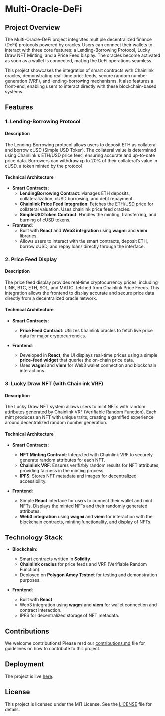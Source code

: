 # Multi-Oracle-DeFi

## Project Overview

The Multi-Oracle-DeFi project integrates multiple decentralized finance (DeFi) protocols powered by oracles. Users can connect their wallets to interact with three core features: a Lending-Borrowing Protocol, Lucky Draw NFT Minting, and a Price Feed Display. The oracles become activated as soon as a wallet is connected, making the DeFi operations seamless.

This project showcases the integration of smart contracts with Chainlink oracles, demonstrating real-time price feeds, secure random number generation (VRF), and lending-borrowing mechanisms. It also features a front-end, enabling users to interact directly with these blockchain-based systems.

## Features

### 1. Lending-Borrowing Protocol

#### Description

The Lending-Borrowing protocol allows users to deposit ETH as collateral and borrow cUSD (Simple USD Token). The collateral value is determined using Chainlink's ETH/USD price feed, ensuring accurate and up-to-date price data. Borrowers can withdraw up to 20% of their collateral’s value in cUSD, a token minted by the protocol.

#### Technical Architecture

- **Smart Contracts:**
  - **LendingBorrowing Contract**: Manages ETH deposits, collateralization, cUSD borrowing, and debt repayment.
  - **Chainlink Price Feed Integration**: Fetches the ETH/USD price for collateral valuation. Uses chainlink price feed oracles.
  - **SimpleUSDToken Contract**: Handles the minting, transferring, and burning of cUSD tokens.
- **Frontend**:
  - Built with **React** and **Web3 integration** using **wagmi** and **viem** libraries.
  - Allows users to interact with the smart contracts, deposit ETH, borrow cUSD, and repay loans directly through the interface.

### 2. Price Feed Display

#### Description

The price feed display provides real-time cryptocurrency prices, including LINK, BTC, ETH, SOL, and MATIC, fetched from Chainlink Price Feeds. This integration allows the frontend to display accurate and secure price data directly from a decentralized oracle network.

#### Technical Architecture

- **Smart Contracts:**

  - **Price Feed Contract**: Utilizes Chainlink oracles to fetch live price data for major cryptocurrencies.

- **Frontend**:
  - Developed in **React**, the UI displays real-time prices using a simple **price-feed widget** that queries the on-chain price data.
  - Uses **wagmi** and **viem** for Web3 wallet connection and blockchain interactions.

### 3. Lucky Draw NFT (with Chainlink VRF)

#### Description

The Lucky Draw NFT system allows users to mint NFTs with random attributes generated by Chainlink VRF (Verifiable Random Function). Each mint produces an NFT with unique traits, creating a gamified experience around decentralized random number generation.

#### Technical Architecture

- **Smart Contracts:**

  - **NFT Minting Contract**: Integrated with Chainlink VRF to securely generate random attributes for each NFT.
  - **Chainlink VRF**: Ensures verifiably random results for NFT attributes, providing fairness in the minting process.
  - **IPFS**: Stores NFT metadata and images for decentralized accessibility.

- **Frontend**:
  - Simple **React** interface for users to connect their wallet and mint NFTs. Displays the minted NFTs and their randomly generated attributes.
  - **Web3 integration** using **wagmi** and **viem** for interaction with the blockchain contracts, minting functionality, and display of NFTs.

## Technology Stack

- **Blockchain**:

  - Smart contracts written in **Solidity**.
  - **Chainlink oracles** for price feeds and VRF (Verifiable Random Function).
  - Deployed on **Polygon Amoy Testnet** for testing and demonstration purposes.

- **Frontend**:
  - Built with **React**.
  - Web3 integration using **wagmi** and **viem** for wallet connection and contract interaction.
  - IPFS for decentralized storage of NFT metadata.

## Contributions

We welcome contributions! Please read our [contributions.md](contributions.md) file for guidelines on how to contribute to this project.

## Deployment

The project is live [here](https://multi-oracle-defi.vercel.app/).

## License

This project is licensed under the MIT License. See the [LICENSE](LICENSE) file for details.
